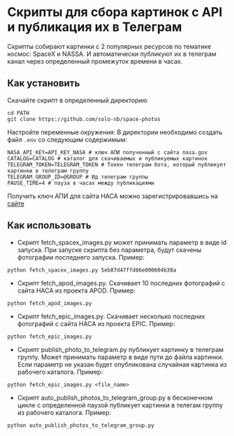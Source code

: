 # Скрипты для сбора картинок с API и публикация их в Телеграм

Скрипты собирают картинки с 2 популярных ресурсов по тематике космос: SpaceX и NASSA. И автоматически публикуют их в телеграм канал через определенный промежуток времени в часах.

## Как установить
Скачайте скрипт в определенный директорию

```
cd PATH
git clone https://github.com/solo-nb/space-photos
```

Настройте переменные окружения:
В директории необходимо создать файл `.env` со следующим содержимым:

```
NASA_API_KEY=API_KEY_NASA # ключ АПИ полученный с сайта nasa.gov
CATALOG=CATALOG # каталог для скачиваемых и публикуемых картинок
TELEGRAM_TOKEN=TELEGRAM_TOKEN # Токен телеграм бота, который публикует картинки в телеграм группу
TELEGRAM_GROUP_ID=@GROUP # Ид телеграм группы
PAUSE_TIME=4 # пауза в часах между публикациями

```

Получить ключ АПИ для сайта НАСА можно зарегистрировавшись на [сайте](https://api.nasa.gov/) 

## Как использовать

- Скрипт fetch_spacex_images.py может принимать параметр в виде id запуска. При запуске скрипта без параметра, будут скачены фотографии последнего запуска. Пример: 

```
python fetch_spacex_images.py 5eb87d47ffd86e000604b38a
```

- Скрипт fetch_apod_images.py. Скачивает 10 последних фотографий с сайта НАСА из проекта APOD. Пример: 

```
python fetch_apod_images.py
```

- Скрипт fetch_epic_images.py. Скачивает несколько последних фотографий с сайта НАСА из проекта EPIC. Пример: 

```
python fetch_epic_images.py
```

- Скрипт publish_photo_to_telegram.py публикует картинку в телеграм группу. Может принимать параметр в виде пути до файла картинки. Если параметр не указан будет опубликована случайная картинка из рабочего каталога. Пример: 

```
python fetch_epic_images.py <file_name>
```

- Скрипт auto_publish_photos_to_telegram_group.py в бесконечном цикле с определенной паузой публикует картинки в телегам группу из рабочего каталога. Пример: 

```
python auto_publish_photos_to_telegram_group.py
```
